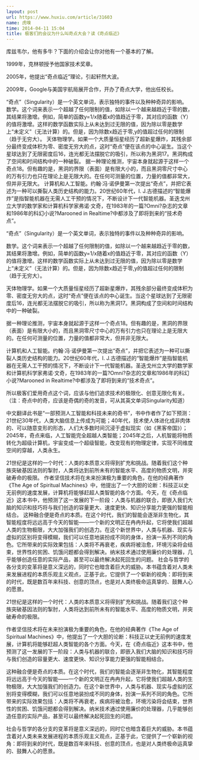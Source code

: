```yaml
---
layout: post
url: https://www.huxiu.com/article/31603
name: 虎嗅
time: 2014-04-11 15:04
title: 极客们的会议为什么叫奇点大会？读《奇点临近》
---
```

库兹韦尔，他有多牛？下面的介绍会让你对他有一个基本的了解。

1999年，克林顿授予他国家技术奖章。

2005年，他提出“奇点临近”理论，引起轩然大波。

2009年，Google与美国宇航局展开合作，开办了奇点大学，他出任校长。

“奇点”（Singularity）是一个英文单词，表示独特的事件以及种种奇异的影响。 数学。这个词来表示一个超越了任何限制的值，如除以一个越来越趋近于零的数，其结果将激增。例如，简单的函数y=1/x随着x的值趋近于零，其对应的函数（Y）的值将激增。这样的数学函数实际上从未达到过无限的值，因为除以零是数学上“未定义”（无法计算）的。但是，因为除数x趋近于零,y的值超过任何的限制（趋于无穷大）。 天体物理学。如果一个大质量恒星经历了超新星爆炸，其残余部分最终变成体积为零、密度无穷大的点，这时“奇点”便在该点的中心诞生。当这个星球达到了无限密度后16，连光都无法摆脱它的吸引，所以称为黑洞17。黑洞构成了空间和时间结构中的一种破裂。 据一种理论推测，宇宙本身就起源于这样一个奇点18。但有趣的是，黑洞的界限（表面）是有限大小的，而且黑洞零尺寸中心的万有引力也只在理论上是无限大的。在任何可测量的位置，力量的值都非常大，但并非无限大。 计算机和人工智能。约翰·冯·诺伊曼第一次提出“奇点”，并把它表述为一种可以撕裂人类历史结构的能力。20世纪60年代，I. J.古德描述的“智能爆炸”是指智能机器在无需人工干预的情况下，不断设计下一代智能机器。圣迭戈州立大学的数学家和计算机科学家弗诺·文奇，在1983年的一篇?Omni?杂志的文章和1986年的科幻小说?Marooned in Realtime?中都涉及了即将到来的“技术奇点”。

“奇点”（Singularity）是一个英文单词，表示独特的事件以及种种奇异的影响。

数学。这个词来表示一个超越了任何限制的值，如除以一个越来越趋近于零的数，其结果将激增。例如，简单的函数y=1/x随着x的值趋近于零，其对应的函数（Y）的值将激增。这样的数学函数实际上从未达到过无限的值，因为除以零是数学上“未定义”（无法计算）的。但是，因为除数x趋近于零,y的值超过任何的限制（趋于无穷大）。

天体物理学。如果一个大质量恒星经历了超新星爆炸，其残余部分最终变成体积为零、密度无穷大的点，这时“奇点”便在该点的中心诞生。当这个星球达到了无限密度后16，连光都无法摆脱它的吸引，所以称为黑洞17。黑洞构成了空间和时间结构中的一种破裂。

据一种理论推测，宇宙本身就起源于这样一个奇点18。但有趣的是，黑洞的界限（表面）是有限大小的，而且黑洞零尺寸中心的万有引力也只在理论上是无限大的。在任何可测量的位置，力量的值都非常大，但并非无限大。

计算机和人工智能。约翰·冯·诺伊曼第一次提出“奇点”，并把它表述为一种可以撕裂人类历史结构的能力。20世纪60年代，I. J.古德描述的“智能爆炸”是指智能机器在无需人工干预的情况下，不断设计下一代智能机器。圣迭戈州立大学的数学家和计算机科学家弗诺·文奇，在1983年的一篇?Omni?杂志的文章和1986年的科幻小说?Marooned in Realtime?中都涉及了即将到来的“技术奇点”。

所以极客们爱用奇点这个词，应该与他们追求技术的极限化、创意无限化有关。（注：奇点中的奇，应该是奇偶的奇的发音，可从其英文单词Singularity知道）

中文翻译此书是“一部预测人工智能和科技未来的奇书”，书中作者作了如下预测：21世纪30年代，人类大脑信息上传成为可能；40年代，技术使人体进化成非肉体的、可以随意变形的形态，人们大多数时间沉浸于虚拟现实（如《黑客帝国》）；2045年，奇点来临，人工智能完全超越人类智能；2045年之后，人机智能将物质转化为超级计算机，宇宙变成一个超级智能，改变现有的物理定律，实现不同维度空间的穿越，人类永生。

21世纪是这样的一个时代：人类的本质意义将得到扩充和挑战。随着我们这个种族突破基因法则的掣肘，人类将达到前所未有的智能水平、高度的物质文明，并突破寿命的极限。 作者坚信技术将在未来扮演极为重要的角色，在他的经典著作《The Age of Spiritual Machines》中，他提出了一个大胆的论断：科技正以史无前例的速度发展，计算机将能够赶超人类智能的各个方面。今天，在《奇点临近》这本书中，他预测了这一发展的下一阶段：人类与机器的联合，即嵌入我们大脑的知识和技巧将与我们创造的容量更大、速度更快、知识分享能力更强的智能相结合。 这种融合便是奇点的本质。在这个时代，我们的智能会逐渐非生物化，其智能程度将远远高于今天的智能——一个新的文明正在冉冉升起，它将使我们超越人类的生物极限，大大加强我们的创造力。在这个新世界中，人类与机器、现实与虚拟的区别将变得模糊，我们可以任意地装扮成不同的身体，扮演一系列不同的角色。它所带来的实际效果包括：人类将不再衰老，疾病将被治愈，环境污染将会结束，世界性的贫困、饥饿问题都会得到解决。纳米技术通过使用廉价的处理器，几乎能够创造任意的实际产品，甚至可以最终解决起死回生的问题。 社会与哲学的各分支的变革将是意义深远的，同时它也暗含着巨大的威胁。本书蕴含着对人类未来发展进程的本质乐观主义观点，正基于此，它提供了一个崭新的视角：即将到来的时代，既是数百年来科技、创意的顶点，也是对人类终极命运真挚的、鼓舞人心的愿景。

21世纪是这样的一个时代：人类的本质意义将得到扩充和挑战。随着我们这个种族突破基因法则的掣肘，人类将达到前所未有的智能水平、高度的物质文明，并突破寿命的极限。

作者坚信技术将在未来扮演极为重要的角色，在他的经典著作《The Age of Spiritual Machines》中，他提出了一个大胆的论断：科技正以史无前例的速度发展，计算机将能够赶超人类智能的各个方面。今天，在《奇点临近》这本书中，他预测了这一发展的下一阶段：人类与机器的联合，即嵌入我们大脑的知识和技巧将与我们创造的容量更大、速度更快、知识分享能力更强的智能相结合。

这种融合便是奇点的本质。在这个时代，我们的智能会逐渐非生物化，其智能程度将远远高于今天的智能——一个新的文明正在冉冉升起，它将使我们超越人类的生物极限，大大加强我们的创造力。在这个新世界中，人类与机器、现实与虚拟的区别将变得模糊，我们可以任意地装扮成不同的身体，扮演一系列不同的角色。它所带来的实际效果包括：人类将不再衰老，疾病将被治愈，环境污染将会结束，世界性的贫困、饥饿问题都会得到解决。纳米技术通过使用廉价的处理器，几乎能够创造任意的实际产品，甚至可以最终解决起死回生的问题。

社会与哲学的各分支的变革将是意义深远的，同时它也暗含着巨大的威胁。本书蕴含着对人类未来发展进程的本质乐观主义观点，正基于此，它提供了一个崭新的视角：即将到来的时代，既是数百年来科技、创意的顶点，也是对人类终极命运真挚的、鼓舞人心的愿景。

